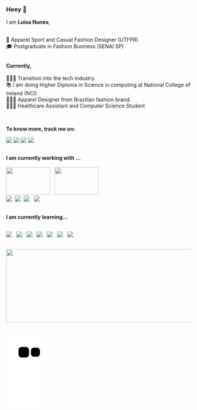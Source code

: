 ### Heey 👋

I am **Luisa Nunes**,
<br><br>

🧵 Apparel Sport and Casual Fashion Designer (UTFPR)
<br>
🎓 Postgraduate in Fashion Business (SENAI SP)

##

**Currently,**
<br><br>
👩🏽‍💻 Transition into the tech industry.
<br>
📚 I am doing Higher Diploma in Science in computing at National College of Ireland (NCI)
<br>
🎯🇧🇷 Apparel Designer from Brazilian fashion brand.
<br>
🎯🇮🇪 Healthcare Assistant and Computer Science Student
<br><br>  

 ##
 
 **To know more, track me on:**

<div>
  <a href="https://www.linkedin.com/in/luinunes" target="_blank"><img src="https://img.shields.io/badge/-LinkedIn-%230077B5?style=for-the-badge&logo=linkedin&logoColor=white" target="_blank"></a> 
  <a href="https://twitter.com/luinunes13" target="_blank"><img src="https://img.shields.io/badge/Twitter-1DA1F2?style=for-the-badge&logo=twitter&logoColor=white" target="_blank"></a> 
    <a href = "mailto:luinunes@yahoo.com"><img src="https://img.shields.io/badge/-Gmail-%23333?style=for-the-badge&logo=gmail&logoColor=white" target="_blank"></a>
    <a href="https://discordapp.com/users/2318" target="_blank"><img src="https://img.shields.io/badge/Discord-7289DA?style=for-the-badge&logo=discord&logoColor=white" target="_blank"></a> 
<div> 

 ##
 
 **I am currently working with ...**
<br><br>
<img height="75em" width= "120em" src="https://aleen42.github.io/badges/src/photoshop.svg" />&nbsp;&nbsp; 
<img height="75em" width= "120em" src="https://aleen42.github.io/badges/src/illustrator.svg" />&nbsp;&nbsp;
<br>
<img src="https://img.shields.io/badge/Microsoft_Office-D83B01?style=for-the-badge&logo=microsoft-office&logoColor=white" />&nbsp;&nbsp;<img src="https://img.shields.io/badge/Microsoft_Word-2B579A?style=for-the-badge&logo=microsoft-word&logoColor=white" />&nbsp;&nbsp;<img src="https://img.shields.io/badge/Microsoft_Excel-217346?style=for-the-badge&logo=microsoft-excel&logoColor=white" />&nbsp;&nbsp; <img src="https://img.shields.io/badge/Microsoft_PowerPoint-B7472A?style=for-the-badge&logo=microsoft-powerpoint&logoColor=white" />&nbsp;&nbsp; 


 
  ##
 
 **I am currently learning...**
 <br><br>
 
<img src="https://img.shields.io/badge/html5%20-%23e34f26.svg?&style=for-the-badge&logo=html5&logoColor=white" />&nbsp;&nbsp;
<img src="https://img.shields.io/badge/CSS3-1572B6?&style=for-the-badge&logo=css3&logoColor=white" />&nbsp;&nbsp;
<img src="https://img.shields.io/badge/JavaScript-F7DF1E?style=for-the-badge&logo=javascript&logoColor=black" />&nbsp;&nbsp;
<img src="https://img.shields.io/badge/jQuery-0769AD?style=for-the-badge&logo=jquery&logoColor=white" />&nbsp;&nbsp; 
<img src="https://img.shields.io/badge/Bootstrap-563D7C?style=for-the-badge&logo=bootstrap&logoColor=white" />&nbsp;&nbsp; 
<img src="https://img.shields.io/badge/MySQL-00000F?style=for-the-badge&logo=mysql&logoColor=white" />&nbsp;&nbsp; 
<img src="https://img.shields.io/badge/Java-ED8B00?style=for-the-badge&logo=java&logoColor=white" />&nbsp; 
 
 ##
 
<div align="left">
  <a href="https://github.com/luinunes13">
  <img height="200em" width= "1000em" src="https://github-readme-stats.vercel.app/api?username=luinunes13&show_icons=true&theme=dracula&include_all_commits=true&count_private=true"/>
 
  
 ##
 
![Snake animation](https://github.com/luinunes13/luinunes13/blob/output/github-contribution-grid-snake.svg)  
    



<!--
**luinunes13/luinunes13** is a ✨ _special_ ✨ repository because its `README.md` (this file) appears on your GitHub profile.



